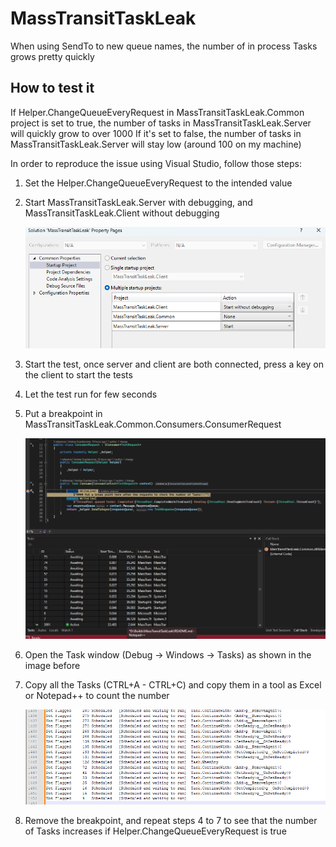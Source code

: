 # MassTransitTaskLeak
When using SendTo to new queue names, the number of in process Tasks grows pretty quickly

## How to test it
If Helper.ChangeQueueEveryRequest in MassTransitTaskLeak.Common project is set to true, the number of tasks in MassTransitTaskLeak.Server will quickly grow to over 1000
If it's set to false, the number of tasks in MassTransitTaskLeak.Server will stay low (around 100 on my machine)

In order to reproduce the issue using Visual Studio, follow those steps:

1. Set the Helper.ChangeQueueEveryRequest to the intended value
2. Start MassTransitTaskLeak.Server with debugging, and MassTransitTaskLeak.Client without debugging

    ![Solution Property](/Img/Start.png)

3. Start the test, once server and client are both connected, press a key on the client to start the tests
4. Let the test run for few seconds
5. Put a breakpoint in MassTransitTaskLeak.Common.Consumers.ConsumerRequest

    ![ConsumerRequest](/Img/Consumer.png)

6. Open the Task window (Debug -> Windows -> Tasks) as shown in the image before
7. Copy all the Tasks (CTRL+A - CTRL+C) and copy them in a tool as Excel or Notepad++ to count the number

    ![Tasks](/Img/Tasks.png)

7. Remove the breakpoint, and repeat steps 4 to 7 to see that the number of Tasks increases if Helper.ChangeQueueEveryRequest is true